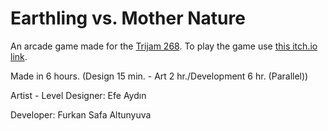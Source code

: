 # Earthling vs. Mother Nature

An arcade game made for the [Trijam 268](https://itch.io/jam/trijam-268). To play the game use [this itch.io link](https://fsaltunyuva.itch.io/earthlingvsmothernature).

Made in 6 hours. (Design 15 min. - Art 2 hr./Development 6 hr. (Parallel))

Artist - Level Designer: Efe Aydın

Developer: Furkan Safa Altunyuva
